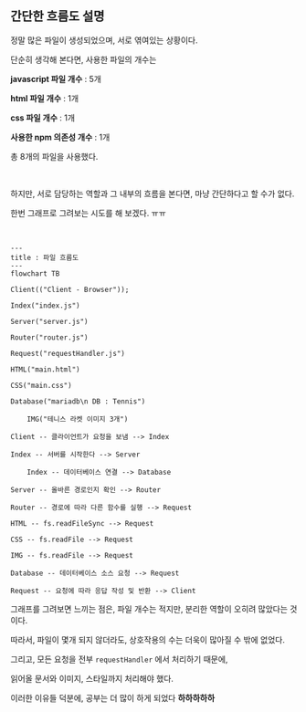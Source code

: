 ## 간단한 흐름도 설명 

정말 많은 파일이 생성되었으며, 서로 엮여있는 상황이다.

단순히 생각해 본다면, 사용한 파일의 개수는

**javascript 파일 개수** : 5개

**html 파일 개수** : 1개

**css 파일 개수** : 1개

**사용한 npm 의존성 개수** : 1개

총 8개의 파일을 사용했다.

<br/>

하지만, 서로 담당하는 역할과 그 내부의 흐름을 본다면, 마냥 간단하다고 할 수가 없다.

한번 그래프로 그려보는 시도를 해 보겠다. ㅠㅠ

<br/>

```mermaid
---
title : 파일 흐름도 
---
flowchart TB
        
Client(("Client - Browser"));
        
Index("index.js")

Server("server.js")

Router("router.js")

Request("requestHandler.js")

HTML("main.html")

CSS("main.css")

Database("mariadb\n DB : Tennis")
        
    IMG("테니스 라켓 이미지 3개")

Client -- 클라이언트가 요청을 보냄 --> Index

Index -- 서버를 시작한다 --> Server
        
    Index -- 데이터베이스 연결 --> Database

Server -- 올바른 경로인지 확인 --> Router

Router -- 경로에 따라 다른 함수를 실행 --> Request

HTML -- fs.readFileSync --> Request

CSS -- fs.readFile --> Request

IMG -- fs.readFile --> Request
        
Database -- 데이터베이스 소스 요청 --> Request

Request -- 요청에 따라 응답 작성 및 반환 --> Client
```

그래프를 그려보면 느끼는 점은, 파일 개수는 적지만, 분리한 역할이 오히려 많았다는 것이다.

따라서, 파일이 몇개 되지 않더라도, 상호작용의 수는 더욱이 많아질 수 밖에 없었다.

그리고, 모든 요청을 전부 `requestHandler` 에서 처리하기 때문에,

읽어올 문서와 이미지, 스타일까지 처리해야 했다.

이러한 이유들 덕분에, 공부는 더 많이 하게 되었다 **하하하하하**
